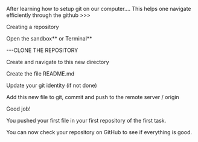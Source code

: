 After learning how to setup git on our computer.... This helps one navigate efficiently through the github >>>

Creating a repository

Open the sandbox** or Terminal**

---CLONE THE REPOSITORY

Create and navigate to this new directory

Create the file README.md

Update your git identity (if not done)

Add this new file to git, commit and push to the remote server / origin

Good job!

You pushed your first file in your first repository of the first task.

You can now check your repository on GitHub to see if everything is good.
